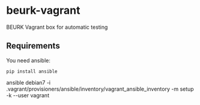 # beurk-vagrant
BEURK Vagrant box for automatic testing

## Requirements

You need ansible:
```
pip install ansible
```
ansible debian7 -i .vagrant/provisioners/ansible/inventory/vagrant_ansible_inventory -m setup -k --user vagrant
